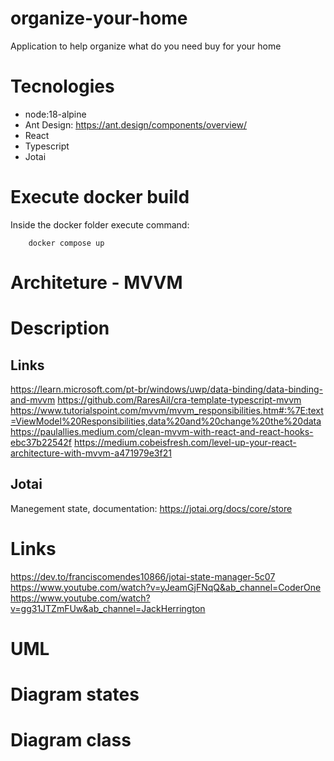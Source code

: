 # organize-your-home
Application to help organize what do you need buy for your home

# Tecnologies
- node:18-alpine
- Ant Design: https://ant.design/components/overview/
- React
- Typescript
- Jotai

# Execute docker build

Inside the docker folder execute command:
```
	docker compose up
```

# Architeture - MVVM

# Description

## Links
https://learn.microsoft.com/pt-br/windows/uwp/data-binding/data-binding-and-mvvm
https://github.com/RaresAil/cra-template-typescript-mvvm
https://www.tutorialspoint.com/mvvm/mvvm_responsibilities.htm#:%7E:text=ViewModel%20Responsibilities,data%20and%20change%20the%20data
https://paulallies.medium.com/clean-mvvm-with-react-and-react-hooks-ebc37b22542f
https://medium.cobeisfresh.com/level-up-your-react-architecture-with-mvvm-a471979e3f21

## Jotai

Manegement state, documentation: https://jotai.org/docs/core/store

# Links
https://dev.to/franciscomendes10866/jotai-state-manager-5c07
https://www.youtube.com/watch?v=yJeamGjFNqQ&ab_channel=CoderOne
https://www.youtube.com/watch?v=gg31JTZmFUw&ab_channel=JackHerrington

# UML

# Diagram states

# Diagram class
